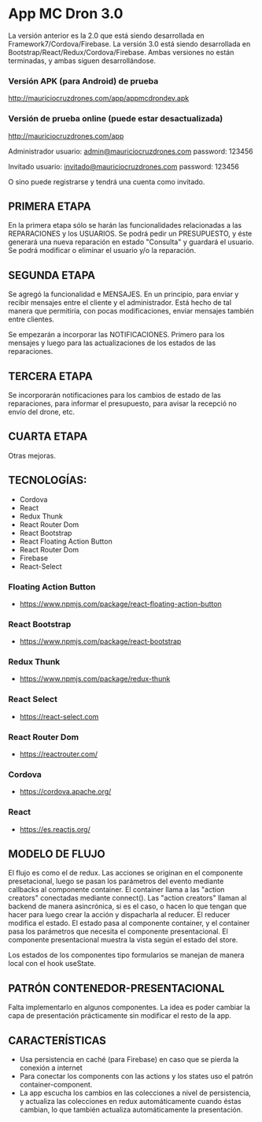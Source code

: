 # App MC Dron 3.0

La versión anterior es la 2.0 que está siendo desarrollada en Framework7/Cordova/Firebase. La versión 3.0 está siendo desarrollada en Bootstrap/React/Redux/Cordova/Firebase.
Ambas versiones no están terminadas, y ambas siguen desarrollándose.

### Versión APK (para Android) de prueba

http://mauriciocruzdrones.com/app/appmcdrondev.apk

### Versión de prueba online (puede estar desactualizada)

http://mauriciocruzdrones.com/app

Administrador
usuario: admin@mauriciocruzdrones.com
password: 123456

Invitado
usuario: invitado@mauriciocruzdrones.com
password: 123456

O sino puede registrarse y tendrá una cuenta como invitado.


## PRIMERA ETAPA

En la primera etapa sólo se harán las funcionalidades relacionadas a las REPARACIONES y los USUARIOS. Se podrá pedir un PRESUPUESTO, y éste generará una nueva reparación en estado "Consulta" y guardará el usuario. Se podrá modificar o eliminar el usuario y/o la reparación.


## SEGUNDA ETAPA

Se agregó la funcionalidad e MENSAJES. En un principio, para enviar y recibir mensajes entre el cliente y el administrador. Está hecho de tal manera que permitiría, con pocas modificaciones, enviar mensajes también entre clientes.

Se empezarán a incorporar las NOTIFICACIONES. Primero para los mensajes y luego para las actualizaciones de los estados de las reparaciones.


## TERCERA ETAPA

Se incorporarán notificaciones para los cambios de estado de las reparaciones, para informar el presupuesto, para avisar la recepció no envío del drone, etc.


## CUARTA ETAPA

Otras mejoras.


## TECNOLOGÍAS:

- Cordova
- React
- Redux Thunk
- React Router Dom
- React Bootstrap
- React Floating Action Button
- React Router Dom
- Firebase
- React-Select

### Floating Action Button

- https://www.npmjs.com/package/react-floating-action-button

### React Bootstrap

- https://www.npmjs.com/package/react-bootstrap

### Redux Thunk

- https://www.npmjs.com/package/redux-thunk

### React Select

- https://react-select.com

### React Router Dom

- https://reactrouter.com/

### Cordova

- https://cordova.apache.org/

### React

- https://es.reactjs.org/


## MODELO DE FLUJO

El flujo es como el de redux. Las acciones se originan en el componente presetacional, luego se pasan los parámetros del evento mediante callbacks al componente container. El container llama a las "action creators" conectadas mediante connect(). Las "action creators" llaman al backend de manera asincrónica, si es el caso, o hacen lo que tengan que hacer para luego crear la acción y dispacharla al reducer. El reducer modifica el estado. El estado pasa al componente container, y el container pasa los parámetros que necesita el componente presentacional. El componente presentacional muestra la vista según el estado del store.

Los estados de los componentes tipo formularios se manejan de manera local con el hook useState.


## PATRÓN CONTENEDOR-PRESENTACIONAL
Falta implementarlo en algunos componentes. La idea es poder cambiar la capa de presentación prácticamente sin modificar el resto de la app.


## CARACTERÍSTICAS
- Usa persistencia en caché (para Firebase) en caso que se pierda la conexión a internet
- Para conectar los components con las actions y los states uso el patrón container-component.
- La app escucha los cambios en las colecciones a nivel de persistencia, y actualiza las colecciones en redux automáticamente cuando éstas cambian, lo que también actualiza automáticamente la presentación.